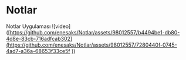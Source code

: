 # Notlar
 Notlar Uygulaması ![video]([https://github.com/enesaks/Notlar/assets/98012557/b4494be1-db80-4d8e-83cb-716adfcab302](https://github.com/enesaks/Notlar/assets/98012557/7280440f-0745-4ad7-a36a-68653f33ce5f
))
